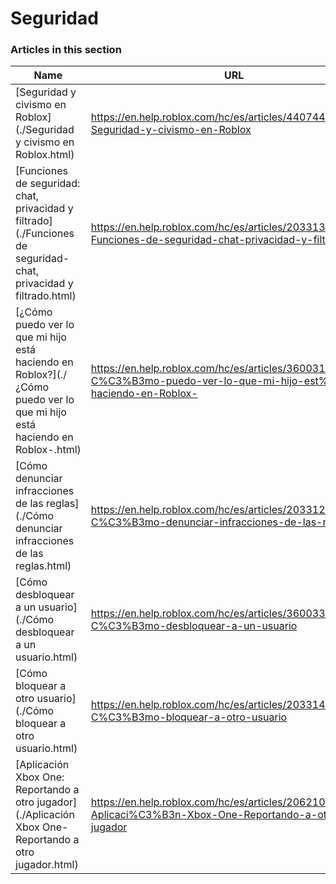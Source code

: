 # Seguridad  
### Articles in this section
Name|URL
-|-
[Seguridad y civismo en Roblox](./Seguridad y civismo en Roblox.html) |https://en.help.roblox.com/hc/es/articles/4407444339348-Seguridad-y-civismo-en-Roblox
[Funciones de seguridad: chat, privacidad y filtrado](./Funciones de seguridad- chat, privacidad y filtrado.html) |https://en.help.roblox.com/hc/es/articles/203313120-Funciones-de-seguridad-chat-privacidad-y-filtrado
[¿Cómo puedo ver lo que mi hijo está haciendo en Roblox?](./¿Cómo puedo ver lo que mi hijo está haciendo en Roblox-.html) |https://en.help.roblox.com/hc/es/articles/360031384652--C%C3%B3mo-puedo-ver-lo-que-mi-hijo-est%C3%A1-haciendo-en-Roblox-
[Cómo denunciar infracciones de las reglas](./Cómo denunciar infracciones de las reglas.html) |https://en.help.roblox.com/hc/es/articles/203312410-C%C3%B3mo-denunciar-infracciones-de-las-reglas
[Cómo desbloquear a un usuario](./Cómo desbloquear a un usuario.html) |https://en.help.roblox.com/hc/es/articles/360033386312-C%C3%B3mo-desbloquear-a-un-usuario
[Cómo bloquear a otro usuario](./Cómo bloquear a otro usuario.html) |https://en.help.roblox.com/hc/es/articles/203314270-C%C3%B3mo-bloquear-a-otro-usuario
[Aplicación Xbox One: Reportando a otro jugador](./Aplicación Xbox One- Reportando a otro jugador.html) |https://en.help.roblox.com/hc/es/articles/206210440-Aplicaci%C3%B3n-Xbox-One-Reportando-a-otro-jugador